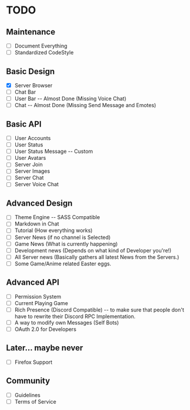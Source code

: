 # TODO

## Maintenance

* [ ] Document Everything
* [ ] Standardized CodeStyle

## Basic Design

* [x] Server Browser
* [ ] Chat Bar
* [ ] User Bar       -- Almost Done (Missing Voice Chat)
* [ ] Chat           -- Almost Done (Missing Send Message and Emotes)

## Basic API

* [ ] User Accounts
* [ ] User Status
* [ ] User Status Message -- Custom
* [ ] User Avatars
* [ ] Server Join
* [ ] Server Images
* [ ] Server Chat
* [ ] Server Voice Chat

## Advanced Design

* [ ] Theme Engine        -- SASS Compatible
* [ ] Markdown in Chat
* [ ] Tutorial (How everything works)
* [ ] Server News (if no channel is Selected)
* [ ] Game News (What is currently happening)
* [ ] Development news (Depends on what kind of Developer you're!)
* [ ] All Server news (Basically gathers all latest News from the Servers.)
* [ ] Some Game/Anime related Easter eggs.

## Advanced API

* [ ] Permission System
* [ ] Current Playing Game
* [ ] Rich Presence (Discord Compatible) -- to make sure that people don't have to rewrite their Discord RPC Implementation.
* [ ] A way to modify own Messages (Self Bots)
* [ ] OAuth 2.0 for Developers

## Later... maybe never

* [ ] Firefox Support

## Community

* [ ] Guidelines
* [ ] Terms of Service
